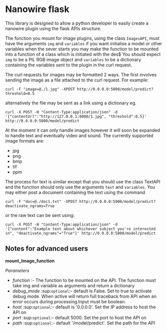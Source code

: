 Nanowire flask
==============
This library is designed to allow a python developer to easily create a nanowire plugin using the flask APIs structure.

The function you mount for image plugins, using the class ``ImagesAPI``, must have the arguments ``img`` and ``variables`` if you want initialise a model or other variables when the sever starts you may make the function to be mounted into a function of a class which is initiated with the des$
You should expect ``img`` to be a PIL RGB image object and ``variables`` to be a dictionary containing the variables sent to the plugin in the curl request.

The curl requests for images may be formatted 2 ways. The first involves sending the image as a file attached to the curl request. For example:

``curl -F "image=@./1.jpg" -XPOST http://0.0.0.0:5000/model/predict?threshold=0.5``

alternatively the file may be sent as a link using a dictionary eg.

``curl -X POST -H "Content-Type:application/json" -d '{"contentUrl":"http://127.0.0.1:8000/1.jpg", "threshold":0.5}' http://0.0.0.0:5000/model/predict``


At the moment it can only handle images however it will soon be expanded to handle text and eventually video and sound. The currently supported image formats are:

* jpg
* png
* bmp
* tif
* ppm

The process for text is similar except that you should use the class TextAPI and the function should only use the arguments ``text`` and ``variables``. You may either post a document containing the text using the command

``curl -F "doc=@./doc1.txt" -XPOST http://0.0.0.0:5000/model/predict?deactivate_ngrams=True``


or the raw text can be sent using:

``curl -X POST -H "Content-Type:application/json" -d '{"content":"Example text about whichever subject you're interested in", "deactivate_ngrams"="True"}' http://0.0.0.0:5000/model/predict``


Notes for advanced users
------------------------

**mount_Image_function**

*Parameters* 

* *function* :- The function to be mounted on the API. The function must take img and variable as arguments and return a dictionary 
* *debug_mode* :sup:`optional`:- default is False. Set to true to activate debug mode. When active will return full traceback from API when an error occurs during processing.Input must be boolean.
* *host* :sup:`optional`:- default is '0.0.0.0'. Set the IP address to host the API on
* *port* :sup:`optional`:- default 5000. Set the port to host the API on
* *path* :sup:`optional`:- default '/model/predict'. Set the path for the API
